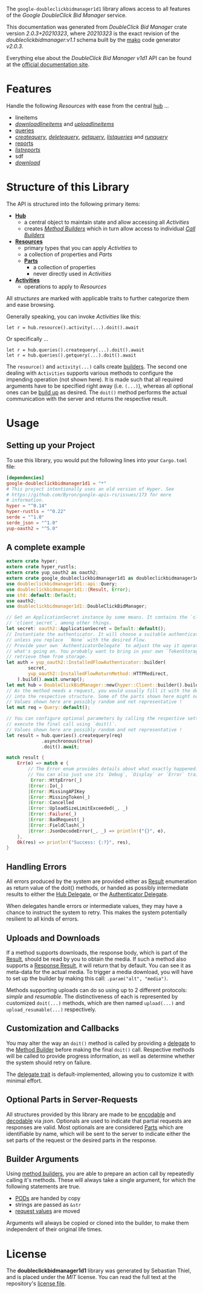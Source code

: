 <!---
DO NOT EDIT !
This file was generated automatically from 'src/mako/api/README.md.mako'
DO NOT EDIT !
-->
The `google-doubleclickbidmanager1d1` library allows access to all features of the *Google DoubleClick Bid Manager* service.

This documentation was generated from *DoubleClick Bid Manager* crate version *2.0.3+20210323*, where *20210323* is the exact revision of the *doubleclickbidmanager:v1.1* schema built by the [mako](http://www.makotemplates.org/) code generator *v2.0.3*.

Everything else about the *DoubleClick Bid Manager* *v1d1* API can be found at the
[official documentation site](https://developers.google.com/bid-manager/).
# Features

Handle the following *Resources* with ease from the central [hub](https://docs.rs/google-doubleclickbidmanager1d1/2.0.3+20210323/google_doubleclickbidmanager1d1/DoubleClickBidManager) ... 

* lineitems
 * [*downloadlineitems*](https://docs.rs/google-doubleclickbidmanager1d1/2.0.3+20210323/google_doubleclickbidmanager1d1/api::LineitemDownloadlineitemCall) and [*uploadlineitems*](https://docs.rs/google-doubleclickbidmanager1d1/2.0.3+20210323/google_doubleclickbidmanager1d1/api::LineitemUploadlineitemCall)
* [queries](https://docs.rs/google-doubleclickbidmanager1d1/2.0.3+20210323/google_doubleclickbidmanager1d1/api::Query)
 * [*createquery*](https://docs.rs/google-doubleclickbidmanager1d1/2.0.3+20210323/google_doubleclickbidmanager1d1/api::QueryCreatequeryCall), [*deletequery*](https://docs.rs/google-doubleclickbidmanager1d1/2.0.3+20210323/google_doubleclickbidmanager1d1/api::QueryDeletequeryCall), [*getquery*](https://docs.rs/google-doubleclickbidmanager1d1/2.0.3+20210323/google_doubleclickbidmanager1d1/api::QueryGetqueryCall), [*listqueries*](https://docs.rs/google-doubleclickbidmanager1d1/2.0.3+20210323/google_doubleclickbidmanager1d1/api::QueryListqueryCall) and [*runquery*](https://docs.rs/google-doubleclickbidmanager1d1/2.0.3+20210323/google_doubleclickbidmanager1d1/api::QueryRunqueryCall)
* [reports](https://docs.rs/google-doubleclickbidmanager1d1/2.0.3+20210323/google_doubleclickbidmanager1d1/api::Report)
 * [*listreports*](https://docs.rs/google-doubleclickbidmanager1d1/2.0.3+20210323/google_doubleclickbidmanager1d1/api::ReportListreportCall)
* sdf
 * [*download*](https://docs.rs/google-doubleclickbidmanager1d1/2.0.3+20210323/google_doubleclickbidmanager1d1/api::SdfDownloadCall)




# Structure of this Library

The API is structured into the following primary items:

* **[Hub](https://docs.rs/google-doubleclickbidmanager1d1/2.0.3+20210323/google_doubleclickbidmanager1d1/DoubleClickBidManager)**
    * a central object to maintain state and allow accessing all *Activities*
    * creates [*Method Builders*](https://docs.rs/google-doubleclickbidmanager1d1/2.0.3+20210323/google_doubleclickbidmanager1d1/client::MethodsBuilder) which in turn
      allow access to individual [*Call Builders*](https://docs.rs/google-doubleclickbidmanager1d1/2.0.3+20210323/google_doubleclickbidmanager1d1/client::CallBuilder)
* **[Resources](https://docs.rs/google-doubleclickbidmanager1d1/2.0.3+20210323/google_doubleclickbidmanager1d1/client::Resource)**
    * primary types that you can apply *Activities* to
    * a collection of properties and *Parts*
    * **[Parts](https://docs.rs/google-doubleclickbidmanager1d1/2.0.3+20210323/google_doubleclickbidmanager1d1/client::Part)**
        * a collection of properties
        * never directly used in *Activities*
* **[Activities](https://docs.rs/google-doubleclickbidmanager1d1/2.0.3+20210323/google_doubleclickbidmanager1d1/client::CallBuilder)**
    * operations to apply to *Resources*

All *structures* are marked with applicable traits to further categorize them and ease browsing.

Generally speaking, you can invoke *Activities* like this:

```Rust,ignore
let r = hub.resource().activity(...).doit().await
```

Or specifically ...

```ignore
let r = hub.queries().createquery(...).doit().await
let r = hub.queries().getquery(...).doit().await
```

The `resource()` and `activity(...)` calls create [builders][builder-pattern]. The second one dealing with `Activities` 
supports various methods to configure the impending operation (not shown here). It is made such that all required arguments have to be 
specified right away (i.e. `(...)`), whereas all optional ones can be [build up][builder-pattern] as desired.
The `doit()` method performs the actual communication with the server and returns the respective result.

# Usage

## Setting up your Project

To use this library, you would put the following lines into your `Cargo.toml` file:

```toml
[dependencies]
google-doubleclickbidmanager1d1 = "*"
# This project intentionally uses an old version of Hyper. See
# https://github.com/Byron/google-apis-rs/issues/173 for more
# information.
hyper = "^0.14"
hyper-rustls = "^0.22"
serde = "^1.0"
serde_json = "^1.0"
yup-oauth2 = "^5.0"
```

## A complete example

```Rust
extern crate hyper;
extern crate hyper_rustls;
extern crate yup_oauth2 as oauth2;
extern crate google_doubleclickbidmanager1d1 as doubleclickbidmanager1d1;
use doubleclickbidmanager1d1::api::Query;
use doubleclickbidmanager1d1::{Result, Error};
use std::default::Default;
use oauth2;
use doubleclickbidmanager1d1::DoubleClickBidManager;

// Get an ApplicationSecret instance by some means. It contains the `client_id` and 
// `client_secret`, among other things.
let secret: oauth2::ApplicationSecret = Default::default();
// Instantiate the authenticator. It will choose a suitable authentication flow for you, 
// unless you replace  `None` with the desired Flow.
// Provide your own `AuthenticatorDelegate` to adjust the way it operates and get feedback about 
// what's going on. You probably want to bring in your own `TokenStorage` to persist tokens and
// retrieve them from storage.
let auth = yup_oauth2::InstalledFlowAuthenticator::builder(
        secret,
        yup_oauth2::InstalledFlowReturnMethod::HTTPRedirect,
    ).build().await.unwrap();
let mut hub = DoubleClickBidManager::new(hyper::Client::builder().build(hyper_rustls::HttpsConnector::with_native_roots()), auth);
// As the method needs a request, you would usually fill it with the desired information
// into the respective structure. Some of the parts shown here might not be applicable !
// Values shown here are possibly random and not representative !
let mut req = Query::default();

// You can configure optional parameters by calling the respective setters at will, and
// execute the final call using `doit()`.
// Values shown here are possibly random and not representative !
let result = hub.queries().createquery(req)
             .asynchronous(true)
             .doit().await;

match result {
    Err(e) => match e {
        // The Error enum provides details about what exactly happened.
        // You can also just use its `Debug`, `Display` or `Error` traits
         Error::HttpError(_)
        |Error::Io(_)
        |Error::MissingAPIKey
        |Error::MissingToken(_)
        |Error::Cancelled
        |Error::UploadSizeLimitExceeded(_, _)
        |Error::Failure(_)
        |Error::BadRequest(_)
        |Error::FieldClash(_)
        |Error::JsonDecodeError(_, _) => println!("{}", e),
    },
    Ok(res) => println!("Success: {:?}", res),
}

```
## Handling Errors

All errors produced by the system are provided either as [Result](https://docs.rs/google-doubleclickbidmanager1d1/2.0.3+20210323/google_doubleclickbidmanager1d1/client::Result) enumeration as return value of
the doit() methods, or handed as possibly intermediate results to either the 
[Hub Delegate](https://docs.rs/google-doubleclickbidmanager1d1/2.0.3+20210323/google_doubleclickbidmanager1d1/client::Delegate), or the [Authenticator Delegate](https://docs.rs/yup-oauth2/*/yup_oauth2/trait.AuthenticatorDelegate.html).

When delegates handle errors or intermediate values, they may have a chance to instruct the system to retry. This 
makes the system potentially resilient to all kinds of errors.

## Uploads and Downloads
If a method supports downloads, the response body, which is part of the [Result](https://docs.rs/google-doubleclickbidmanager1d1/2.0.3+20210323/google_doubleclickbidmanager1d1/client::Result), should be
read by you to obtain the media.
If such a method also supports a [Response Result](https://docs.rs/google-doubleclickbidmanager1d1/2.0.3+20210323/google_doubleclickbidmanager1d1/client::ResponseResult), it will return that by default.
You can see it as meta-data for the actual media. To trigger a media download, you will have to set up the builder by making
this call: `.param("alt", "media")`.

Methods supporting uploads can do so using up to 2 different protocols: 
*simple* and *resumable*. The distinctiveness of each is represented by customized 
`doit(...)` methods, which are then named `upload(...)` and `upload_resumable(...)` respectively.

## Customization and Callbacks

You may alter the way an `doit()` method is called by providing a [delegate](https://docs.rs/google-doubleclickbidmanager1d1/2.0.3+20210323/google_doubleclickbidmanager1d1/client::Delegate) to the 
[Method Builder](https://docs.rs/google-doubleclickbidmanager1d1/2.0.3+20210323/google_doubleclickbidmanager1d1/client::CallBuilder) before making the final `doit()` call. 
Respective methods will be called to provide progress information, as well as determine whether the system should 
retry on failure.

The [delegate trait](https://docs.rs/google-doubleclickbidmanager1d1/2.0.3+20210323/google_doubleclickbidmanager1d1/client::Delegate) is default-implemented, allowing you to customize it with minimal effort.

## Optional Parts in Server-Requests

All structures provided by this library are made to be [encodable](https://docs.rs/google-doubleclickbidmanager1d1/2.0.3+20210323/google_doubleclickbidmanager1d1/client::RequestValue) and 
[decodable](https://docs.rs/google-doubleclickbidmanager1d1/2.0.3+20210323/google_doubleclickbidmanager1d1/client::ResponseResult) via *json*. Optionals are used to indicate that partial requests are responses 
are valid.
Most optionals are are considered [Parts](https://docs.rs/google-doubleclickbidmanager1d1/2.0.3+20210323/google_doubleclickbidmanager1d1/client::Part) which are identifiable by name, which will be sent to 
the server to indicate either the set parts of the request or the desired parts in the response.

## Builder Arguments

Using [method builders](https://docs.rs/google-doubleclickbidmanager1d1/2.0.3+20210323/google_doubleclickbidmanager1d1/client::CallBuilder), you are able to prepare an action call by repeatedly calling it's methods.
These will always take a single argument, for which the following statements are true.

* [PODs][wiki-pod] are handed by copy
* strings are passed as `&str`
* [request values](https://docs.rs/google-doubleclickbidmanager1d1/2.0.3+20210323/google_doubleclickbidmanager1d1/client::RequestValue) are moved

Arguments will always be copied or cloned into the builder, to make them independent of their original life times.

[wiki-pod]: http://en.wikipedia.org/wiki/Plain_old_data_structure
[builder-pattern]: http://en.wikipedia.org/wiki/Builder_pattern
[google-go-api]: https://github.com/google/google-api-go-client

# License
The **doubleclickbidmanager1d1** library was generated by Sebastian Thiel, and is placed 
under the *MIT* license.
You can read the full text at the repository's [license file][repo-license].

[repo-license]: https://github.com/Byron/google-apis-rsblob/main/LICENSE.md
